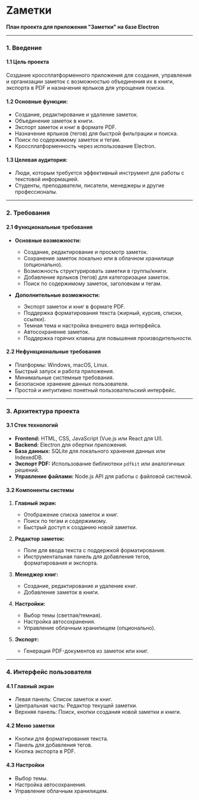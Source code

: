 # Zаметки
**План проекта для приложения "Заметки" на базе Electron**

---

### **1. Введение**
#### 1.1 Цель проекта
Создание кроссплатформенного приложения для создания, управления и организации заметок с возможностью объединения их в книги, экспорта в PDF и назначения ярлыков для упрощения поиска.

#### 1.2 Основные функции:
- Создание, редактирование и удаление заметок.
- Объединение заметок в книги.
- Экспорт заметок и книг в формате PDF.
- Назначение ярлыков (тегов) для быстрой фильтрации и поиска.
- Поиск по содержимому заметок и тегам.
- Кроссплатформенность через использование Electron.

#### 1.3 Целевая аудитория:
- Люди, которым требуется эффективный инструмент для работы с текстовой информацией.
- Студенты, преподаватели, писатели, менеджеры и другие профессионалы.

---

### **2. Требования**

#### 2.1 Функциональные требования
- **Основные возможности:**
  - Создание, редактирование и просмотр заметок.
  - Сохранение заметок локально или в облачном хранилище (опционально).
  - Возможность структурировать заметки в группы/книги.
  - Добавление ярлыков (тегов) для категоризации заметок.
  - Поиск по содержимому заметок, заголовкам и тегам.
  
- **Дополнительные возможности:**
  - Экспорт заметок и книг в формате PDF.
  - Поддержка форматирования текста (жирный, курсив, списки, ссылки).
  - Темная тема и настройка внешнего вида интерфейса.
  - Автосохранение заметок.
  - Поддержка горячих клавиш для повышения производительности.

#### 2.2 Нефункциональные требования
- Платформы: Windows, macOS, Linux.
- Быстрый запуск и работа приложения.
- Минимальные системные требования.
- Безопасное хранение данных пользователя.
- Простой и интуитивно понятный пользовательский интерфейс.

---

### **3. Архитектура проекта**

#### 3.1 Стек технологий
- **Frontend:** HTML, CSS, JavaScript (Vue.js или React для UI).
- **Backend:** Electron для обертки приложения.
- **База данных:** SQLite для локального хранения данных или IndexedDB.
- **Экспорт PDF:** Использование библиотеки `pdfkit` или аналогичных решений.
- **Управление файлами:** Node.js API для работы с файловой системой.

#### 3.2 Компоненты системы
1. **Главный экран:**
   - Отображение списка заметок и книг.
   - Поиск по тегам и содержимому.
   - Быстрый доступ к созданию новой заметки.

2. **Редактор заметок:**
   - Поле для ввода текста с поддержкой форматирования.
   - Инструментальная панель для добавления тегов, форматирования и экспорта.

3. **Менеджер книг:**
   - Создание, редактирование и удаление книг.
   - Добавление заметок в книги.

4. **Настройки:**
   - Выбор темы (светлая/темная).
   - Настройка автосохранения.
   - Управление облачным хранилищем (опционально).

5. **Экспорт:**
   - Генерация PDF-документов из заметок или книг.

---

### **4. Интерфейс пользователя**

#### 4.1 Главный экран
- Левая панель: Список заметок и книг.
- Центральная часть: Редактор текущей заметки.
- Верхняя панель: Поиск, кнопки создания новой заметки и книги.

#### 4.2 Меню заметки
- Кнопки для форматирования текста.
- Панель для добавления тегов.
- Кнопка экспорта в PDF.

#### 4.3 Настройки
- Выбор темы.
- Настройка автосохранения.
- Управление облачным хранилищем.
